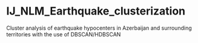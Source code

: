 # IJ_NLM_Earthquake_clusterization
Cluster analysis of earthquake hypocenters in Azerbaijan and surrounding territories with the use of DBSCAN/HDBSCAN
